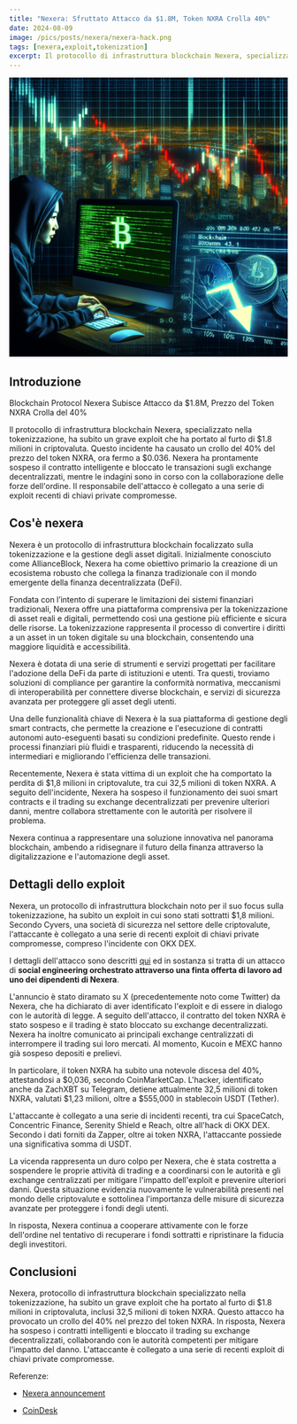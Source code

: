 ```yaml
---
title: "Nexera: Sfruttato Attacco da $1.8M, Token NXRA Crolla 40%"
date: 2024-08-09
image: /pics/posts/nexera/nexera-hack.png
tags: [nexera,exploit,tokenization]
excerpt: Il protocollo di infrastruttura blockchain Nexera, specializzato nella tokenizzazione, ha subito un grave exploit che ha portato al furto di $1.8 milioni in criptovaluta. Come è stato orchestrato l'attacco e cosa c'entra Linkedin?. 
---
```



![cover image](/pics/posts/nexera/nexera-hack.png)

## Introduzione

Blockchain Protocol Nexera Subisce Attacco da $1.8M, Prezzo del Token NXRA Crolla del 40%

Il protocollo di infrastruttura blockchain Nexera, specializzato nella tokenizzazione, ha subito un grave exploit che ha portato al furto di $1.8 milioni in criptovaluta. Questo incidente ha causato un crollo del 40% del prezzo del token NXRA, ora fermo a $0.036. Nexera ha prontamente sospeso il contratto intelligente e bloccato le transazioni sugli exchange decentralizzati, mentre le indagini sono in corso con la collaborazione delle forze dell'ordine. Il responsabile dell'attacco è collegato a una serie di exploit recenti di chiavi private compromesse.

## Cos'è nexera

Nexera è un protocollo di infrastruttura blockchain focalizzato sulla tokenizzazione e la gestione degli asset digitali. Inizialmente conosciuto come AllianceBlock, Nexera ha come obiettivo primario la creazione di un ecosistema robusto che collega la finanza tradizionale con il mondo emergente della finanza decentralizzata (DeFi).

Fondata con l’intento di superare le limitazioni dei sistemi finanziari tradizionali, Nexera offre una piattaforma comprensiva per la tokenizzazione di asset reali e digitali, permettendo così una gestione più efficiente e sicura delle risorse. La tokenizzazione rappresenta il processo di convertire i diritti a un asset in un token digitale su una blockchain, consentendo una maggiore liquidità e accessibilità.

Nexera è dotata di una serie di strumenti e servizi progettati per facilitare l'adozione della DeFi da parte di istituzioni e utenti. Tra questi, troviamo soluzioni di compliance per garantire la conformità normativa, meccanismi di interoperabilità per connettere diverse blockchain, e servizi di sicurezza avanzata per proteggere gli asset degli utenti.

Una delle funzionalità chiave di Nexera è la sua piattaforma di gestione degli smart contracts, che permette la creazione e l'esecuzione di contratti autonomi auto-eseguenti basati su condizioni predefinite. Questo rende i processi finanziari più fluidi e trasparenti, riducendo la necessità di intermediari e migliorando l'efficienza delle transazioni.

Recentemente, Nexera è stata vittima di un exploit che ha comportato la perdita di $1,8 milioni in criptovalute, tra cui 32,5 milioni di token NXRA. A seguito dell'incidente, Nexera ha sospeso il funzionamento dei suoi smart contracts e il trading su exchange decentralizzati per prevenire ulteriori danni, mentre collabora strettamente con le autorità per risolvere il problema.

Nexera continua a rappresentare una soluzione innovativa nel panorama blockchain, ambendo a ridisegnare il futuro della finanza attraverso la digitalizzazione e l'automazione degli asset.

## Dettagli dello exploit

Nexera, un protocollo di infrastruttura blockchain noto per il suo focus sulla tokenizzazione, ha subìto un exploit in cui sono stati sottratti $1,8 milioni. Secondo Cyvers, una società di sicurezza nel settore delle criptovalute, l'attaccante è collegato a una serie di recenti exploit di chiavi private compromesse, compreso l'incidente con OKX DEX.

I dettagli dell'attacco sono descritti [qui](https://nexera.medium.com/240807-incident-understanding-the-malware-used-4d946ab20936) ed in sostanza si tratta di un attacco di **social engineering orchestrato attraverso una finta offerta di lavoro ad uno dei dipendenti di Nexera**.


L'annuncio è stato diramato su X (precedentemente noto come Twitter) da Nexera, che ha dichiarato di aver identificato l'exploit e di essere in dialogo con le autorità di legge. A seguito dell'attacco, il contratto del token NXRA è stato sospeso e il trading è stato bloccato su exchange decentralizzati. Nexera ha inoltre comunicato ai principali exchange centralizzati di interrompere il trading sui loro mercati. Al momento, Kucoin e MEXC hanno già sospeso depositi e prelievi.

In particolare, il token NXRA ha subito una notevole discesa del 40%, attestandosi a $0,036, secondo CoinMarketCap. L'hacker, identificato anche da ZachXBT su Telegram, detiene attualmente 32,5 milioni di token NXRA, valutati $1,23 milioni, oltre a $555,000 in stablecoin USDT (Tether).

L'attaccante è collegato a una serie di incidenti recenti, tra cui SpaceCatch, Concentric Finance, Serenity Shield e Reach, oltre all'hack di OKX DEX. Secondo i dati forniti da Zapper, oltre ai token NXRA, l'attaccante possiede una significativa somma di USDT.

La vicenda rappresenta un duro colpo per Nexera, che è stata costretta a sospendere le proprie attività di trading e a coordinarsi con le autorità e gli exchange centralizzati per mitigare l'impatto dell'exploit e prevenire ulteriori danni. Questa situazione evidenzia nuovamente le vulnerabilità presenti nel mondo delle criptovalute e sottolinea l'importanza delle misure di sicurezza avanzate per proteggere i fondi degli utenti.

In risposta, Nexera continua a cooperare attivamente con le forze dell'ordine nel tentativo di recuperare i fondi sottratti e ripristinare la fiducia degli investitori.

## Conclusioni

Nexera, protocollo di infrastruttura blockchain specializzato nella tokenizzazione, ha subìto un grave exploit che ha portato al furto di $1.8 milioni in criptovaluta, inclusi 32,5 milioni di token NXRA. Questo attacco ha provocato un crollo del 40% nel prezzo del token NXRA. In risposta, Nexera ha sospeso i contratti intelligenti e bloccato il trading su exchange decentralizzati, collaborando con le autorità competenti per mitigare l'impatto del danno. L'attaccante è collegato a una serie di recenti exploit di chiavi private compromesse. 

Referenze:
- [Nexera announcement](https://nexera.medium.com/240807-incident-understanding-the-malware-used-4d946ab20936) 

- [CoinDesk](https://www.coindesk.com/business/2024/08/07/blockchain-protocol-nexara-suffers-18m-exploit-nxra-tumbles-40/)